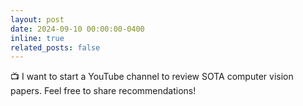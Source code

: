 ```yaml
---
layout: post
date: 2024-09-10 00:00:00-0400
inline: true
related_posts: false
---
```


📺 I want to start a YouTube channel to review SOTA computer vision papers. Feel free to share recommendations!
